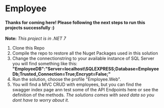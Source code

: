 # Employee

#### Thanks for coming here! Please following the next steps to run this projects successfully :)
**Note:** *This project is in .NET 7*
1. Clone this Repo
2. Compile the repo to restore all the Nuget Packages used in this solution
3. Change the connectionstring to your available instance of SQL Server you will find something like this: **"EmployeeDB":"Server=localhost\\SQLEXPRESS;Database=EmployeeDb;Trusted_Connection=True;Encrypt=False;"**
4. Run the solution, choose the profile "Employee.Web".
5. You will find a MVC CRUD with employees, but you can find the swagger index page ann test some of the API Endpoints here or see the definition of the methods.
*The solutions comes with seed data so you dont have to worry about it.*